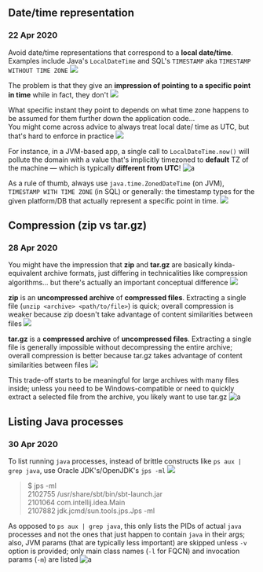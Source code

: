 ## Date/time representation
### 22 Apr 2020

Avoid date/time representations that correspond to
a **local date/time**. Examples include Java's `LocalDateTime`
and SQL's `TIMESTAMP` aka `TIMESTAMP WITHOUT TIME ZONE` ![](stop-sign)

The problem is that they give an **impression of pointing
to a specific point in time** while in fact, they don't ![](bangbang)

What specific instant they point to depends on what
time zone happens to be assumed for them further down
the application code...<br/>
You might come across advice to always treat local date/
time as UTC, but that's hard to enforce in practice ![](niby-czlowiek-wiedzial)

For instance, in a JVM-based app, a single call to
`LocalDateTime.now()` will pollute the domain with a
value that's implicitly timezoned to **default** TZ of
the machine &mdash; which is typically **different from UTC**! ![a](pepepanic)

As a rule of thumb, always use `java.time.ZonedDateTime` (on JVM),
`TIMESTAMP WITH TIME ZONE` (in SQL) or generally: the timestamp types
for the given platform/DB that actually represent a specific point in time. ![](spurdo-thumbs-up)


## Compression (zip vs tar.gz)
### 28 Apr 2020

You might have the impression that **zip** and
**tar.gz** are basically kinda-equivalent archive
formats, just differing in technicalities like
compression algorithms... but there's actually
an important conceptual difference ![](goncern)

**zip** is an **uncompressed archive** of **compressed
files**. Extracting a single file (`unzip <archive>
<path/to/file>`) is quick; overall compression
is weaker because zip doesn't take advantage
of content similarities between files ![](microsoft)

**tar.gz** is a **compressed archive** of **uncompressed
files**. Extracting a single file is generally impossible
without decompressing the entire archive;
overall compression is better because tar.gz takes
advantage of content similarities between files ![](linux)

This trade-off starts to be meaningful for large
archives with many files inside; unless you need
to be Windows-compatible or need to quickly extract
a selected file from the archive, you likely
want to use tar.gz ![a](head-banging-parrot)


## Listing Java processes
### 30 Apr 2020

To list running `java` processes,
instead of brittle constructs like
`ps aux | grep java`, use Oracle
JDK's/OpenJDK's `jps -ml` ![](java)

> $ jps -ml <br/>
> 2102755 /usr/share/sbt/bin/sbt-launch.jar <br/>
> 2101064 com.intellij.idea.Main <br/>
> 2107882 jdk.jcmd/sun.tools.jps.Jps -ml <br/>

As opposed to `ps aux | grep java`, this only
lists the PIDs of actual `java` processes and
not the ones that just happen to contain
`java` in their args; also, JVM params (that
are typically less important) are skipped
unless `-v` option is provided; only main
class names (`-l` for FQCN) and invocation
params (`-m`) are listed ![a](shell-party)
